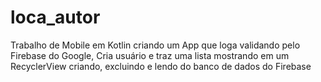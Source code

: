 # loca_autor
Trabalho de Mobile em Kotlin criando um App que loga validando pelo Firebase do Google, Cria usuário e traz uma lista mostrando em um RecyclerView criando, excluindo e lendo do banco de dados do Firebase
